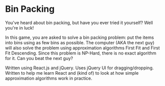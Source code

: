 Bin Packing
===========

You've heard about bin packing, but have you ever tried it yourself? Well you're in luck!

In this game, you are asked to solve a bin packing problem: put the items into bins using as few
bins as possible. The computer (AKA the next guy) will also solve the problem using approximation
algorithms First Fit and First Fit Descending. Since this problem is NP-Hard, there is no exact
algorithm for it. Can you beat the next guy?

Written using React.js and jQuery. Uses jQuery UI for dragging/dropping. Written to help me learn
React and (kind of) to look at how simple approximation algorithms work in practice.
